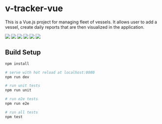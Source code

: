 # v-tracker-vue

This is a Vue.js project for managing fleet of vessels.
It allows user to add a vessel, create daily reports that are then visualized in the application.

![](https://github.com/mateuszRybczonek/v-tracker-vue/blob/master/githubPictures/1.png)
![](https://github.com/mateuszRybczonek/v-tracker-vue/blob/master/githubPictures/2.png)
![](https://github.com/mateuszRybczonek/v-tracker-vue/blob/master/githubPictures/3.png)
![](https://github.com/mateuszRybczonek/v-tracker-vue/blob/master/githubPictures/4.png)
![](https://github.com/mateuszRybczonek/v-tracker-vue/blob/master/githubPictures/5.png)
![](https://github.com/mateuszRybczonek/v-tracker-vue/blob/master/githubPictures/6.png)


## Build Setup

``` bash
npm install

# serve with hot reload at localhost:8080
npm run dev

# run unit tests
npm run unit

# run e2e tests
npm run e2e

# run all tests
npm test
```
